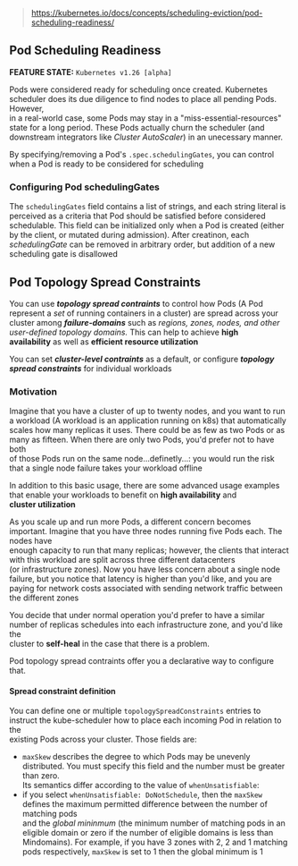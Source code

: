 
> <https://kubernetes.io/docs/concepts/scheduling-eviction/pod-scheduling-readiness/>

## Pod Scheduling Readiness

**FEATURE STATE:** `Kubernetes v1.26 [alpha]`

Pods were considered ready for scheduling once created. Kubernetes scheduler does its due diligence to find nodes to place all pending Pods. However,  
in a real-world case, some Pods may stay in a "miss-essential-resources" state for a long period. These Pods actually churn the scheduler (and  
downstream integrators like *Cluster AutoScaler*) in an unecessary manner.

By specifying/removing a Pod's `.spec.schedulingGates`, you can control when a Pod is ready to be considered for scheduling

### Configuring Pod schedulingGates

The `schedulingGates` field contains a list of strings, and each string literal is perceived as a criteria that Pod should be satisfied before considered  
schedulable. This field can be initialized only when a Pod is created (either by the client, or mutated during admission). After creatinon, each  
*schedulingGate* can be removed in arbitrary order, but addition of a new scheduling gate is disallowed

## Pod Topology Spread Constraints

You can use ***topology spread contraints*** to control how Pods (A Pod represent a *set* of running containers in a cluster) are spread across your  
cluster among ***failure-domains*** such as *regions, zones, nodes, and other user-defined topology domains.* This can help to achieve **high  
availability** as well as **efficient resource utilization** <!--Awesome! :)-->

You can set ***cluster-level contraints*** as a default, or configure ***topology spread constraints*** for individual workloads

### Motivation
Imagine that you have a cluster of up to twenty nodes, and you want to run a workload (A workload is an application running on k8s) that automatically  
scales how many replicas it uses. There could be as few as two Pods or as many as fifteen. When there are only two Pods, you'd prefer not to have both  
of those Pods run on the same node...definetly...: you would run the risk that a single node failure takes your workload offline

In addition to this basic usage, there are some advanced usage examples that enable your workloads to benefit on **high availability** and   
**cluster utilization**

As you scale up and run more Pods, a different concern becomes important. Imagine that you have three nodes running five Pods each. The nodes have  
enough capacity to run that many replicas; however, the clients that interact with this workload are split across three different datacenters  
(or infrastructure zones). Now you have less concern about a single node failure, but you notice that latency is higher than you'd like, and you are  
paying for network costs associated with sending network traffic between the different zones

You decide that under normal operation you'd prefer to have a similar number of replicas schedules into each infrastructure zone, and you'd like the  
cluster to **self-heal** in the case that there is a problem.

Pod topology spread contraints offer you a declarative way to configure that.

#### Spread constraint definition

You can define one or multiple `topologySpreadConstraints` entries to instruct the kube-scheduler how to place each incoming Pod in relation to the  
existing Pods across your cluster. Those fields are:  
- `maxSkew` describes the degree to which Pods may be unevenly distributed. You must specify this field and the number must be greater than zero.  
Its semantics differ according to the value of `whenUnsatisfiable`:    
- if you select `whenUnsatisfiable: DoNotSchedule`, then the `maxSkew` defines the maximum permitted difference between the number of matching pods    
and the *global mininmum* (the minimum number of matching pods in an eligible domain or zero if the number of eligible domains is less than    
Mindomains). For example, if you have 3 zones with 2, 2 and 1 matching pods respectively, `maxSkew` is set to 1 then the global minimum is 1
